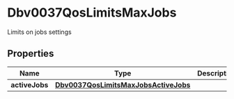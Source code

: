 

# Dbv0037QosLimitsMaxJobs

Limits on jobs settings

## Properties

| Name | Type | Description | Notes |
|------------ | ------------- | ------------- | -------------|
|**activeJobs** | [**Dbv0037QosLimitsMaxJobsActiveJobs**](Dbv0037QosLimitsMaxJobsActiveJobs.md) |  |  [optional] |



